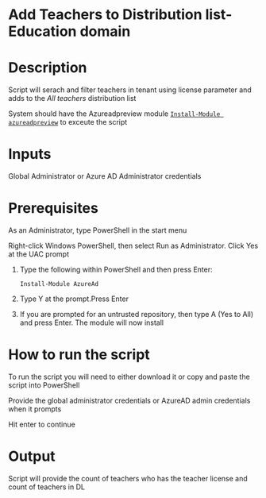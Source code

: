 # Add Teachers to Distribution list-Education domain

# Description

Script will serach and filter teachers in tenant using license parameter and adds to the *All teachers* distribution list

System should have the Azureadpreview module [`Install-Module azureadpreview`](https://docs.microsoft.com/en-us/powershell/azure/active-directory/install-adv2?view=azureadps-2.0-preview#installing-the-azure-ad-module) to exceute the script

# Inputs
Global Administrator or Azure AD Administrator credentials 

# Prerequisites
As an Administrator, type PowerShell in the start menu

Right-click Windows PowerShell, then select Run as Administrator. Click Yes at the UAC prompt

1.	Type the following within PowerShell and then press Enter:

     `Install-Module AzureAd`

2.	Type Y at the prompt.Press Enter

3.	If you are prompted for an untrusted repository, then type A (Yes to All) and press Enter. The module will now install

# How to run the script
To run the script you will need to either download it or copy and paste the script into PowerShell

Provide the global administrator credentials or AzureAD admin credentials when it prompts

Hit enter to continue

# Output
Script will provide the count of teachers who has the teacher license and count of teachers in DL
